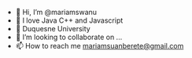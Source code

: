 - 👋 Hi, I’m @mariamswanu
- 👀 I love Java C++ and Javascript 
- 🌱  Duquesne University
- 💞️ I’m looking to collaborate on ...
- 📫 How to reach me mariamsuanberete@gmail.com

<!---
mariamswanu/mariamswanu is a ✨ special ✨ repository because its `README.md` (this file) appears on your GitHub profile.
You can click the Preview link to take a look at your changes.
--->

